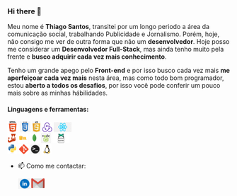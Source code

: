### Hi there 👋

<p align="justify">
  
Meu nome é **Thiago Santos**, transitei por um longo periodo a área da comunicação social, trabalhando Publicidade e Jornalismo. Porém, hoje, não consigo me ver de outra forma que não um **desenvolvedor**. Hoje posso me considerar um **Desenvolvedor Full-Stack**, mas ainda tenho muito pela frente e **busco adquirir cada vez mais conhecimento**.

Tenho um grande apego pelo **Front-end** e por isso busco cada vez mais **me aperfeiçoar cada vez mais** nesta área, mas como todo bom programador, estou **aberto a todos os desafios**, por isso você pode conferir um pouco mais sobre as minhas hábilidades.
</p>

#### Linguagens e ferramentas:

<code><img height="24" src="https://raw.githubusercontent.com/ASMThiago/ASMThiago/master/images/html.png"></code>
<code><img height="24" src="https://raw.githubusercontent.com/ASMThiago/ASMThiago/master/images/css.jpeg"></code>
<code><img height="24" src="https://raw.githubusercontent.com/ASMThiago/ASMThiago/master/images/js.png"></code>
<code><img height="22" src="https://raw.githubusercontent.com/ASMThiago/ASMThiago/master/images/redux.png"></code>
<code><img height="22" src="https://raw.githubusercontent.com/ASMThiago/ASMThiago/master/images/react.png"></code>  
<code><img height="22" src="https://raw.githubusercontent.com/ASMThiago/ASMThiago/master/images/jest.png"></code>
<code><img height="22" src="https://raw.githubusercontent.com/ASMThiago/ASMThiago/master/images/sql.png"></code>
<code><img height="22" src="https://raw.githubusercontent.com/ASMThiago/ASMThiago/master/images/mongo.jpeg"></code>
<code><img height="22" src="https://raw.githubusercontent.com/ASMThiago/ASMThiago/master/images/node.jpeg"></code>
<code><img height="22" src="https://raw.githubusercontent.com/ASMThiago/ASMThiago/master/images/pup.png"></code>  
<code><img height="22" src="https://raw.githubusercontent.com/ASMThiago/ASMThiago/master/images/python.jpeg"></code>
<code><img height="22" src="https://raw.githubusercontent.com/ASMThiago/ASMThiago/master/images/git.png"></code>
<code><img height="22" src="https://raw.githubusercontent.com/ASMThiago/ASMThiago/master/images/terminal.png"></code>
<code><img height="22" src="https://raw.githubusercontent.com/ASMThiago/ASMThiago/master/images/linux.png"></code>


- 📫 Como me contactar:

  <a href="https://www.linkedin.com/in/thiago-a-santos/">
    <img align="left" alt="thiagoLinkedIn" width="30px" src="https://raw.githubusercontent.com/ASMThiago/ASMThiago/master/images/linkedIn.png" />
  </a>
  <a href="mailto:asm.thiago@gmail.com">
    <img align="left" alt="thiagoGmail" width="30px" src="https://raw.githubusercontent.com/ASMThiago/ASMThiago/master/images/gmail.png" />
  </a>
